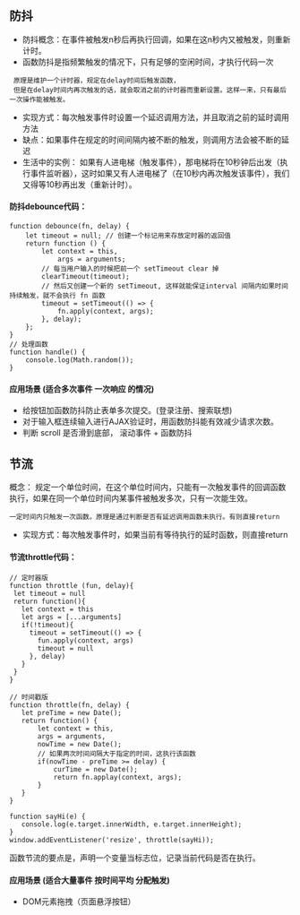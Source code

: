 ## 防抖
 - 防抖概念：在事件被触发n秒后再执行回调，如果在这n秒内又被触发，则重新计时。
 - 函数防抖是指频繁触发的情况下，只有足够的空闲时间，才执行代码一次
```
 原理是维护一个计时器，规定在delay时间后触发函数，
 但是在delay时间内再次触发的话，就会取消之前的计时器而重新设置。这样一来，只有最后一次操作能被触发。
```
 - 实现方式：每次触发事件时设置一个延迟调用方法，并且取消之前的延时调用方法
 - 缺点：如果事件在规定的时间间隔内被不断的触发，则调用方法会被不断的延迟
 - 生活中的实例： 如果有人进电梯（触发事件），那电梯将在10秒钟后出发（执行事件监听器），这时如果又有人进电梯了（在10秒内再次触发该事件），我们又得等10秒再出发（重新计时）。
#### 防抖debounce代码：
```
function debounce(fn, delay) {
    let timeout = null; // 创建一个标记用来存放定时器的返回值
    return function () {
        let context = this,
            args = arguments;
        // 每当用户输入的时候把前一个 setTimeout clear 掉
        clearTimeout(timeout); 
        // 然后又创建一个新的 setTimeout, 这样就能保证interval 间隔内如果时间持续触发，就不会执行 fn 函数
        timeout = setTimeout(() => {
            fn.apply(context, args);
        }, delay);
    };
}
// 处理函数
function handle() {
    console.log(Math.random());
}
```
#### 应用场景 (适合多次事件 一次响应 的情况)
- 给按钮加函数防抖防止表单多次提交。(登录注册、搜索联想)
- 对于输入框连续输入进行AJAX验证时，用函数防抖能有效减少请求次数。
- 判断 scroll 是否滑到底部， 滚动事件 + 函数防抖

 ## 节流
 概念： 规定一个单位时间，在这个单位时间内，只能有一次触发事件的回调函数执行，如果在同一个单位时间内某事件被触发多次，只有一次能生效。
 ```
 一定时间内只触发一次函数。原理是通过判断是否有延迟调用函数未执行。有则直接return
 ```
 - 实现方式：每次触发事件时，如果当前有等待执行的延时函数，则直接return

 #### 节流throttle代码：
 ```
// 定时器版
function throttle (fun, delay){
  let timeout = null
  return function(){
    let context = this
    let args = [...arguments]
    if(!timeout){
      timeout = setTimeout(() => {
        fun.apply(context, args)
        timeout = null 
      }, delay)
    }
  }
}

// 时间戳版
function throttle(fn, delay) {
    let preTime = new Date();
    return function() {
        let context = this,
        args = arguments,
        nowTime = new Date();
        // 如果两次时间间隔大于指定的时间，这执行该函数
        if(nowTime - preTime >= delay) {
            curTime = new Date();
            return fn.applay(context, args);
        }
    }
}

function sayHi(e) {
    console.log(e.target.innerWidth, e.target.innerHeight);
}
window.addEventListener('resize', throttle(sayHi));
```
函数节流的要点是，声明一个变量当标志位，记录当前代码是否在执行。
#### 应用场景 (适合大量事件 按时间平均 分配触发)
- DOM元素拖拽（页面悬浮按钮）